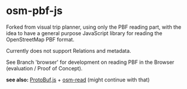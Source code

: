 osm-pbf-js
==========

Forked from visual trip planner, using only the PBF reading part, with the idea to have a 
general purpose JavaScript library for reading the OpenStreetMap PBF format.

Currently does not support Relations and metadata.

See Branch 'browser' for development on reading PBF in the Browser (evaluation / Proof of Concept).

**see also:** [ProtoBuf.js](https://github.com/dcodeIO/ProtoBuf.js) + [osm-read](https://github.com/marook/osm-read) (might continue with that)
